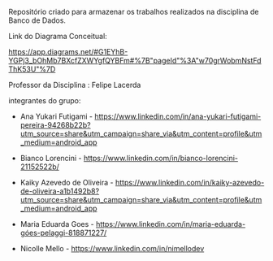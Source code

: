 Repositório criado para armazenar os trabalhos realizados na disciplina de Banco de Dados.

Link do Diagrama Conceitual:

https://app.diagrams.net/#G1EYhB-YGPj3_bOhMb7BXcfZXWYgfQYBFm#%7B"pageId"%3A"w70grWobmNstFdThK53U"%7D

Professor da Disciplina : Felipe Lacerda

integrantes do grupo: 

- Ana Yukari Futigami - https://www.linkedin.com/in/ana-yukari-futigami-pereira-94268b22b?utm_source=share&utm_campaign=share_via&utm_content=profile&utm_medium=android_app

- Bianco Lorencini - https://www.linkedin.com/in/bianco-lorencini-21152522b/

- Kaiky Azevedo de Oliveira - https://www.linkedin.com/in/kaiky-azevedo-de-oliveira-a1b1492b8?utm_source=share&utm_campaign=share_via&utm_content=profile&utm_medium=android_app

- Maria Eduarda Goes - https://www.linkedin.com/in/maria-eduarda-góes-pelaggi-818871227/

- Nicolle Mello - https://www.linkedin.com/in/nimellodev
